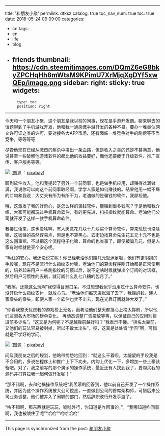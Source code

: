 
---
title: '和朋友小聚'
permlink: dtksz
catalog: true
toc_nav_num: true
toc: true
date: 2018-05-24 09:09:00
categories:
- cn
tags:
- cn
- life
- blog
- friends
thumbnail: https://cdn.steemitimages.com/DQmZ6eG8bkyZPCHqHh8mWtsM9KPimU7XrMjqXgDYf5xwQEp/image.png
sidebar:
    right:
        sticky: true
widgets:
    -
        type: toc
        position: right
---


今天和一个朋友小聚，这个朋友是我以前的同事，现在是手游开发商。聊来聊去的话题聊到了手机游戏开发，他和我一通感慨手游开发的各种不易。要办一堆类似网文许可证之类的许可、要对接各大APP市场、还有面临一堆竞争对手的刷榜等不当竞争，等等等等

尽管他现在已经从激烈的厮杀中拼出一条血路，但是收入之类的还是不甚满意，他说甚至一些破解他游戏软件的都比他的收益要好，而他还要疲于升级软件、推广宣传、客户服务等等。

![](https://cdn.steemitimages.com/DQmZ6eG8bkyZPCHqHh8mWtsM9KPimU7XrMjqXgDYf5xwQEp/image.png)
(图源 ：[pixabay](https://pixabay.com/))

聊到软件收入，他和我提起了另外一个前同事，也是做手机应用，却赚得盆满钵满，我说你可以向这个前同事取经啊，学学人家是如何赚钱的。结果他用一幅不屑的口吻和我说：大丈夫有所为有所不为，老油做的是骗钱的软件，我鄙视他。

哦，这激发了我的好奇心，是怎么样的骗钱软件，能赚到很多钱呢？于是他和我介绍，大家可能都玩过手机算命软件，有的更先进，扫描指纹就能算命。老油他们公司就开发了这样一款手机算命软件。

我接过话来，这也没啥啊，有人愿意花几块十几块买个算命软件，算来玩玩也没啥嘛，这钱赚的虽然容易点，但是也不算黑心，去街边找算命先生花五元十元不也是这么回事嘛，不过把这个流程电子化嘛，算命的也省事了，即便被骗几元，但是人家有时候就是买个安心呢。

“毛线的安心，我还没说完呢！你已经老油他们赚几元就满足啦，他们有更阴损的手段呢，现在不是流行什么指纹支付嘛，老油他们的算命程序刚开始都是正常使用的，培养起来用户一些刷指纹的习惯以后，说不定啥时候就弹出个订阅的对话框，然后用户习惯性的去刷，就订阅什么乱七八糟的包月了。”

“我擦，还能这么玩啊”我惊得目瞪口呆，不过想想我似乎没用过什么算命软件，也没开启什么指纹支付，就放心鸟。“老油他们每天进账海了去了，我赚的钱，连人家零头的零头，即便人家一个软件也卖不出去，现在光靠订阅就赚大发了。”

“你看我整天忧虑我的游戏榜上无名，而老油他们整天都担心上榜太靠前，所以他们监测各大市场的榜单变化， 再动态调整广告投放等等，以保证自己的应用别排进前多少名”。“这又是为何呢？不是越靠前越好吗？”我表示不懂。“排名太靠前，又他们的玩法容易被封掉，所以不敢太出头”，哎，这真是处处皆“学问”啊，可惜就是不学好的学问。

![](https://cdn.steemitimages.com/DQmZDcEkDm7a8orDA5omqhFJc4ogENkNksxeVGTF9ZVohS6/image.png)
(图源 ：[pixabay](https://pixabay.com/))

问及我朋友之后的规划，他略带忧愁地回到：“就这么干着呗，太龌龊的手段我是不会用的，多说在程序上和推广上下下功夫，内购上优化一下，多增加一些土豪装备吧。对了，我之前写的那个演示的操作系统，最近还有人找到我了，要购买我的源码并打算拉我一起何做开发呢！”


“那不错啊，去和他搞操作系统吧”我羡慕的回答到，他以前自己开发了一个操作系统，并因为这个操作系统被大公司挖走，一直做到公司的首席架构师，可惜后来公司业务调整，他们被并入了闲职的部门，然后辞职改行开发手游了。

“啥不错啊，那东西就是玩玩，唬唬外行，你知道是咋回事的。”，“我哪知道咋回事啊，我也被唬住了呢”“哈哈”“哈哈哈哈”

- - -

This page is synchronized from the post: [和朋友小聚](https://steemit.com/@oflyhigh/dtksz)
